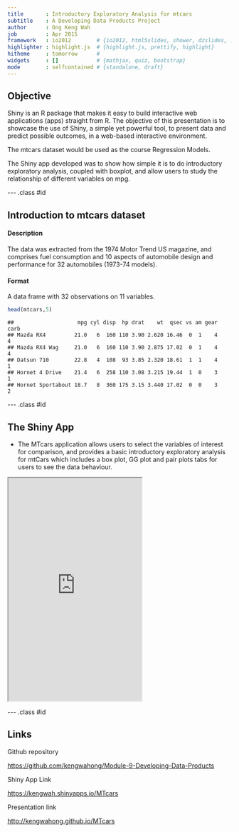 ```yaml
---
title       : Introductory Exploratory Analysis for mtcars
subtitle    : A Developing Data Products Project
author      : Ong Keng Wah
job         : Apr 2015
framework   : io2012        # {io2012, html5slides, shower, dzslides, ...}
highlighter : highlight.js  # {highlight.js, prettify, highlight}
hitheme     : tomorrow      # 
widgets     : []            # {mathjax, quiz, bootstrap}
mode        : selfcontained # {standalone, draft}
---
```


## Objective

Shiny is an R package that makes it easy to build interactive web applications (apps) straight from R. The objective of this presentation is to showcase the use of Shiny, a simple yet powerful tool, to present data and predict possible outcomes, in a web-based interactive environment.

The mtcars dataset would be used as the course Regression Models.

The Shiny app developed was to show how simple it is to do introductory exploratory analysis, coupled with boxplot, and allow users to study the relationship of different variables on mpg.

--- .class #id 

## Introduction to mtcars dataset

#### Description

The data was extracted from the 1974 Motor Trend US magazine, and comprises fuel consumption and 10 aspects of automobile design and performance for 32 automobiles (1973-74 models).

#### Format

A data frame with 32 observations on 11 variables.


```r
head(mtcars,5)
```

```
##                    mpg cyl disp  hp drat    wt  qsec vs am gear carb
## Mazda RX4         21.0   6  160 110 3.90 2.620 16.46  0  1    4    4
## Mazda RX4 Wag     21.0   6  160 110 3.90 2.875 17.02  0  1    4    4
## Datsun 710        22.8   4  108  93 3.85 2.320 18.61  1  1    4    1
## Hornet 4 Drive    21.4   6  258 110 3.08 3.215 19.44  1  0    3    1
## Hornet Sportabout 18.7   8  360 175 3.15 3.440 17.02  0  0    3    2
```

--- .class #id

## The Shiny App

- The MTcars application allows users to select the variables of interest for comparison, and provides a basic introductory exploratory analysis for mtCars which includes a box plot, GG plot and pair plots tabs for users to see the data behaviour.

<iframe src = 'https://kengwah.shinyapps.io/MTcars/' height='500px'></iframe>

--- .class #id

## Links

Github repository

https://github.com/kengwahong/Module-9-Developing-Data-Products

Shiny App Link

https://kengwah.shinyapps.io/MTcars

Presentation link

http://kengwahong.github.io/MTcars
